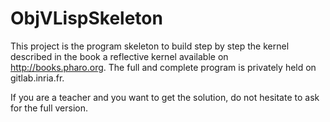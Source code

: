 # ObjVLispSkeleton

This project is the program skeleton to build step by step the kernel described in the book a reflective kernel available on http://books.pharo.org.
The full and complete program is privately held on gitlab.inria.fr.

If you are a teacher and you want to get the solution, do not hesitate to ask for the full version. 
